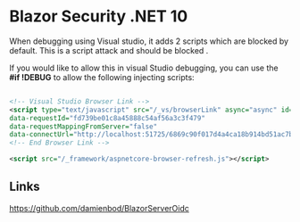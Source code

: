# Blazor Security .NET 10

When debugging using Visual studio, it adds 2 scripts which are blocked by default. This is a script attack and should be blocked .

If you would like to allow this in visual Studio debugging, you can use the **#if !DEBUG** to allow the following injecting scripts:

```xml

<!-- Visual Studio Browser Link -->
<script type="text/javascript" src="/_vs/browserLink" async="async" id="__browserLink_initializationData" 
data-requestId="fd739be01c8a45888c54af56a3c3f479" 
data-requestMappingFromServer="false" 
data-connectUrl="http://localhost:51725/6869c90f017d4a4ca18b914bd51ac7b6/browserLink"></script>
<!-- End Browser Link -->

<script src="/_framework/aspnetcore-browser-refresh.js"></script>

```

## Links

https://github.com/damienbod/BlazorServerOidc